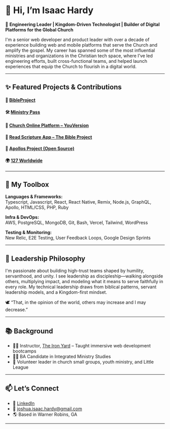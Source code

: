 # 👋 Hi, I’m Isaac Hardy

🎯 **Engineering Leader | Kingdom-Driven Technologist | Builder of Digital Platforms for the Global Church**

I'm a senior web developer and product leader with over a decade of experience building web and mobile platforms that serve the Church and amplify the gospel. My career has spanned some of the most influential ministries and organizations in the Christian tech space, where I’ve led engineering efforts, built cross-functional teams, and helped launch experiences that equip the Church to flourish in a digital world.

---

## ✨ Featured Projects & Contributions

#### 🧭 [BibleProject](https://bibleproject.com)

#### 🛠️ [Ministry Pass](https://ministrypass.com)

#### 🧱 [Church Online Platform – YouVersion](https://churchonlineplatform.com)

#### 📖 [Read Scripture App – The Bible Project](https://www.readscripture.org/)

#### 🌱 [Apollos Project (Open Source)](https://github.com/ApollosProject) 

#### 🌍 [127 Worldwide](https://127worldwide.org)

---

## 🧠 My Toolbox

**Languages & Frameworks:**  
Typescript, Javascript, React, React Native, Remix, Node.js, GraphQL, Apollo, HTML/CSS, PHP, Ruby

**Infra & DevOps:**  
AWS, PostgreSQL, MongoDB, Git, Bash, Vercel, Tailwind, WordPress

**Testing & Monitoring:**  
New Relic, E2E Testing, User Feedback Loops, Google Design Sprints

---

## 🧭 Leadership Philosophy

I'm passionate about building high-trust teams shaped by humility, servanthood, and unity. I see leadership as discipleship—walking alongside others, multiplying impact, and modeling what it means to serve faithfully in every role. My technical leadership draws from biblical patterns, servant leadership models, and a Kingdom-first mindset.

🕊 “That, in the opinion of the world, others may increase and I may decrease.”

---

## 📚 Background

- 👨‍🏫 Instructor, [The Iron Yard](https://en.wikipedia.org/wiki/The_Iron_Yard) – Taught immersive web development bootcamps
- 🧑‍🎓 BA Candidate in Integrated Ministry Studies  
- 🤝 Volunteer leader in church small groups, youth ministry, and Little League

---

## 📫 Let’s Connect

- 💼 [LinkedIn](https://www.linkedin.com/in/isaachardy)  
- 📨 joshua.isaac.hardy@gmail.com  
- 🌎 Based in Warner Robins, GA

---
